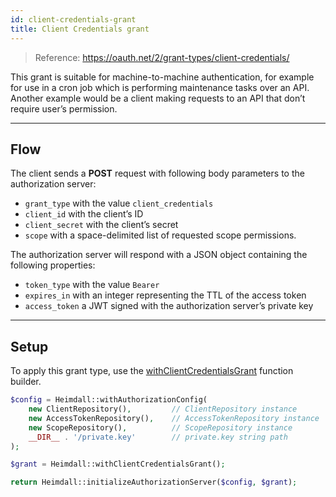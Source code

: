 ```yaml
---
id: client-credentials-grant
title: Client Credentials grant
---
```


> Reference: https://oauth.net/2/grant-types/client-credentials/

This grant is suitable for machine-to-machine authentication, for example for use in a cron job which is performing
maintenance tasks over an API. Another example would be a client making requests to an API that don’t require user’s
permission.

---

## Flow

The client sends a **POST** request with following body parameters to the authorization server:

- ```grant_type``` with the value ```client_credentials```
- ```client_id``` with the client’s ID
- ```client_secret``` with the client’s secret
- ```scope``` with a space-delimited list of requested scope permissions.

The authorization server will respond with a JSON object containing the following properties:

- ```token_type``` with the value ```Bearer```
- ```expires_in``` with an integer representing the TTL of the access token
- ```access_token``` a JWT signed with the authorization server’s private key

---

## Setup

To apply this grant type, use the [withClientCredentialsGrant](grant-type-builder#withclientcredentialsgrant)
function builder.

```php
$config = Heimdall::withAuthorizationConfig(
    new ClientRepository(),         // ClientRepository instance
    new AccessTokenRepository(),    // AccessTokenRepository instance
    new ScopeRepository(),          // ScopeRepository instance
    __DIR__ . '/private.key'        // private.key string path
);

$grant = Heimdall::withClientCredentialsGrant();

return Heimdall::initializeAuthorizationServer($config, $grant);
```
